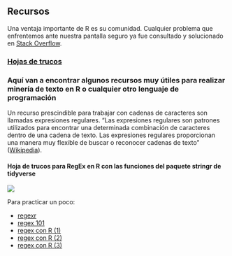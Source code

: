 ## Recursos

Una ventaja importante de R es su comunidad. Cualquier problema que
enfrentemos ante nuestra pantalla seguro ya fue consultado y solucionado
en [Stack Overflow](https://es.stackoverflow.com/).

### [Hojas de trucos](https://github.com/agusnieto77/TalleR/tree/main/recursos/chuletas_es_r.pdf)

### Aquí van a encontrar algunos recursos muy útiles para realizar minería de texto en R o cualquier otro lenguaje de programación

Un recurso prescindible para trabajar con cadenas de caracteres son
llamadas expresiones regulares. “Las expresiones regulares son patrones
utilizados para encontrar una determinada combinación de caracteres
dentro de una cadena de texto. Las expresiones regulares proporcionan
una manera muy flexible de buscar o reconocer cadenas de texto”
([Wikipedia](https://es.wikipedia.org/wiki/Expresi%C3%B3n_regular)).

#### Hoja de trucos para RegEx en R con las funciones del paquete stringr de tidyverse

![](https://estudiosmaritimossociales.org/Data_TalleR/regex.png)

Para practicar un poco:

-   [regexr](https://regexr.com/)
-   [regex 101](https://regex101.com/)
-   [regex con
    R (1)](https://rpubs.com/ydmarinb/429756#:~:text=Que%20son%20las%20expresiones%20regulares,caracteres%20u%20operaciones%20de%20sustituciones.)
-   [regex con
    R (2)](http://griverorz.net/big-data/06-text-analysis/01-intro-regex.nb.html)
-   [regex con
    R (3)](https://www.diegocalvo.es/expresiones-regulares-en-r/)
